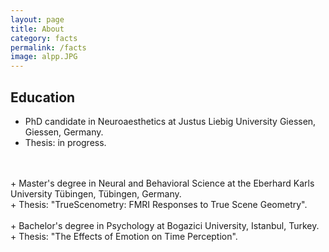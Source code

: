 ```yaml
---
layout: page
title: About
category: facts
permalink: /facts
image: alpp.JPG
---
```


## Education

+ PhD candidate in Neuroaesthetics at Justus Liebig University Giessen, Giessen, Germany.<br>
+ Thesis: in progress.
<br>
<br>
+ Master's degree in Neural and Behavioral Science at the Eberhard Karls University Tübingen, Tübingen, Germany.<br>
+ Thesis: "TrueScenometry: FMRI Responses to True Scene Geometry".
<br>
<br>
+ Bachelor's degree in Psychology at Bogazici University, Istanbul, Turkey.<br>
+ Thesis: "The Effects of Emotion on Time Perception".
